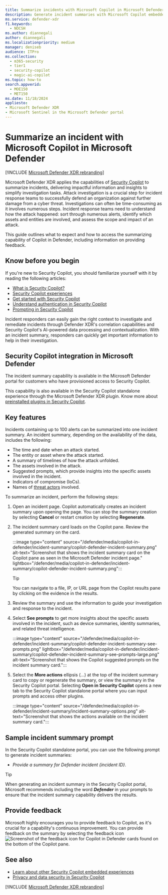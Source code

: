 ```yaml
---
title: Summarize incidents with Microsoft Copilot in Microsoft Defender
description: Generate incident summaries with Microsoft Copilot embedded in Microsoft Defender.
ms.service: defender-xdr
f1.keywords:
  - NOCSH
ms.author: diannegali
author: diannegali
ms.localizationpriority: medium
manager: deniseb
audience: ITPro
ms.collection:
  - m365-security
  - tier1
  - security-copilot
  - magic-ai-copilot
ms.topic: how-to
search.appverid:
  - MOE150
  - MET150
ms.date: 11/18/2024
appliesto:
- Microsoft Defender XDR
- Microsoft Sentinel in the Microsoft Defender portal
---
```


# Summarize an incident with Microsoft Copilot in Microsoft Defender

[!INCLUDE [Microsoft Defender XDR rebranding](../includes/microsoft-defender.md)]

Microsoft Defender XDR applies the capabilities of [Security Copilot](/security-copilot/microsoft-security-copilot) to summarize incidents, delivering impactful information and insights to simplify investigation tasks. Attack investigation is a crucial step for incident response teams to successfully defend an organization against further damage from a cyber threat. Investigations can often be time-consuming as it involves numerous steps. Incident response teams need to understand how the attack happened: sort through numerous alerts, identify which assets and entities are involved, and assess the scope and impact of an attack.

This guide outlines what to expect and how to access the summarizing capability of Copilot in Defender, including information on providing feedback.

## Know before you begin

If you're new to Security Copilot, you should familiarize yourself with it by reading the following articles:

- [What is Security Copilot?](/security-copilot/microsoft-security-copilot)
- [Security Copilot experiences](/security-copilot/experiences-security-copilot)
- [Get started with Security Copilot](/security-copilot/get-started-security-copilot)
- [Understand authentication in Security Copilot](/security-copilot/authentication)
- [Prompting in Security Copilot](/security-copilot/prompting-security-copilot)

Incident responders can easily gain the right context to investigate and remediate incidents through Defender XDR's correlation capabilities and Security Copilot's AI-powered data processing and contextualization. With an incident summary, responders can quickly get important information to help in their investigation.

## Security Copilot integration in Microsoft Defender

The incident summary capability is available in the Microsoft Defender portal for customers who have provisioned access to Security Copilot.

This capability is also available in the Security Copilot standalone experience through the Microsoft Defender XDR plugin. Know more about [preinstalled plugins in Security Copilot](/security-copilot/manage-plugins#preinstalled-plugins).

## Key features

Incidents containing up to 100 alerts can be summarized into one incident summary. An incident summary, depending on the availability of the data, includes the following:

- The time and date when an attack started.
- The entity or asset where the attack started.
- A summary of timelines of how the attack unfolded.
- The assets involved in the attack.
- Suggested prompts, which provide insights into the specific assets involved in the incident.
- Indicators of compromise (IoCs).
- Names of [threat actors](/unified-secops-platform/microsoft-threat-actor-naming) involved.

To summarize an incident, perform the following steps:

1. Open an incident page. Copilot automatically creates an incident summary upon opening the page. You can stop the summary creation by selecting **Cancel** or restart creation by selecting **Regenerate**.

1. The incident summary card loads on the Copilot pane. Review the generated summary on the card.
 
   :::image type="content" source="/defender/media/copilot-in-defender/incident-summary/copilot-defender-incident-summary.png" alt-text="Screenshot that shows the incident summary card on the Copilot pane as seen in the Microsoft Defender incident page." lightbox="/defender/media/copilot-in-defender/incident-summary/copilot-defender-incident-summary.png":::

   > [!TIP]
   > You can navigate to a file, IP, or URL page from the Copilot results pane by clicking on the evidence in the results.

1. Review the summary and use the information to guide your investigation and response to the incident.

1. Select **See prompts** to get more insights about the specific assets involved in the incident, such as device summaries, identity summaries, and related threat intelligence. 

   :::image type="content" source="/defender/media/copilot-in-defender/incident-summary/copilot-defender-incident-summary-see-prompts.png" lightbox="/defender/media/copilot-in-defender/incident-summary/copilot-defender-incident-summary-see-prompts-large.png" alt-text="Screenshot that shows the Copilot suggested prompts on the incident summary card.":::

1. Select the **More actions** ellipsis (...) at the top of the incident summary card to copy or regenerate the summary, or view the summary in the Security Copilot portal. Selecting **Open in Security Copilot** opens a new tab to the Security Copilot standalone portal where you can input prompts and access other plugins.

   :::image type="content" source="/defender/media/copilot-in-defender/incident-summary/incident-summary-options.png" alt-text="Screenshot that shows the actions available on the incident summary card.":::

## Sample incident summary prompt

In the Security Copilot standalone portal, you can use the following prompt to generate incident summaries:

- *Provide a summary for Defender incident {incident ID}.*

> [!TIP]
> When generating an incident summary in the Security Copilot portal, Microsoft recommends including the word ***Defender*** in your prompts to ensure that the incident summary capability delivers the results.

## Provide feedback

Microsoft highly encourages you to provide feedback to Copilot, as it's crucial for a capability's continuous improvement. You can provide feedback on the summary by selecting the feedback icon ![Screenshot of the feedback icon for Copilot in Defender cards](/defender/media/copilot-in-defender/copilot-defender-feedback.png) found on the bottom of the Copilot pane.

## See also

- [Learn about other Security Copilot embedded experiences](/security-copilot/experiences-security-copilot)
- [Privacy and data security in Security Copilot](/copilot/security/privacy-data-security)

[!INCLUDE [Microsoft Defender XDR rebranding](../includes/defender-m3d-techcommunity.md)]
